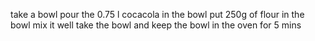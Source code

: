 take a bowl
pour the 0.75 l cocacola in the bowl
put 250g of flour in the bowl
mix it well 
take the bowl and keep the bowl in the oven for 5 mins 